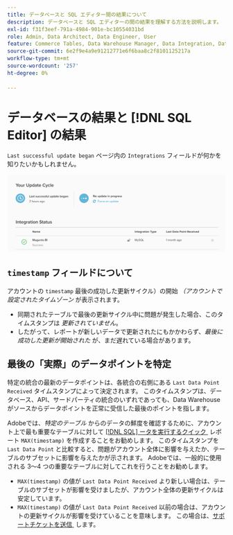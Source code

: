 ```yaml
---
title: データベースと SQL エディター間の結果について
description: データベースと SQL エディターの間の結果を理解する方法を説明します。
exl-id: f31f3eef-791a-4984-901e-bc10554031bd
role: Admin, Data Architect, Data Engineer, User
feature: Commerce Tables, Data Warehouse Manager, Data Integration, Data Import/Export
source-git-commit: 6e2f9e4a9e91212771e6f6baa8c2f8101125217a
workflow-type: tm+mt
source-wordcount: '257'
ht-degree: 0%

---
```


# データベースの結果と [!DNL SQL Editor] の結果

`Last successful update began` ページ内の `Integrations` フィールドが何かを知りたいかもしれません。

![Last_successful_update.png](../../../assets/Last_successful_update.png)

## `timestamp` フィールドについて

アカウントの `timestamp` 最後の成功した更新サイクル）の開始 _（アカウントで設定されたタイムゾーン_ が表示されます。

- 同期されたテーブルで最後の更新サイクル中に問題が発生した場合、このタイムスタンプは *更新されていません*。
- したがって、レポートが新しいデータで更新されたにもかかわらず、*最後に成功した更新が開始された* が、まだ遅れている場合があります。

## 最後の「実際」のデータポイントを特定

特定の統合の最新のデータポイントは、各統合の右側にある `Last Data Point Received` タイムスタンプによって決定されます。 このタイムスタンプは、データベース、API、サードパーティの統合のいずれであっても、Data Warehouseがソースからデータポイントを正常に受信した最後のポイントを指します。

Adobeでは、*特定のテーブル* からのデータの鮮度を確認するために、アカウント上で最も重要なテーブルに対して [[!DNL SQL]  ータを実行するクイック &#x200B;](../../dev-reports/sql-rpt-bldr.md) レポート `MAX(timestamp)` を作成することをお勧めします。 このタイムスタンプを `Last Data Point` と比較すると、問題がアカウント全体に影響を与えたか、テーブルのサブセットに影響を与えたかが示されます。 Adobeでは、一般的に使用される 3～4 つの重要なテーブルに対してこれを行うことをお勧めします。

- `MAX(timestamp)` の値が `Last Data Point Received` より新しい場合は、テーブルのサブセットが影響を受けましたが、アカウント全体の更新サイクルは安定しています。
- `MAX(timestamp)` の値が `Last Data Point Received` 以前の場合は、アカウントの更新サイクルが影響を受けていることを意味します。 この場合は、[&#x200B; サポートチケットを送信 &#x200B;](https://experienceleague.adobe.com/docs/commerce-knowledge-base/kb/troubleshooting/miscellaneous/mbi-service-policies.html?lang=ja) します。

